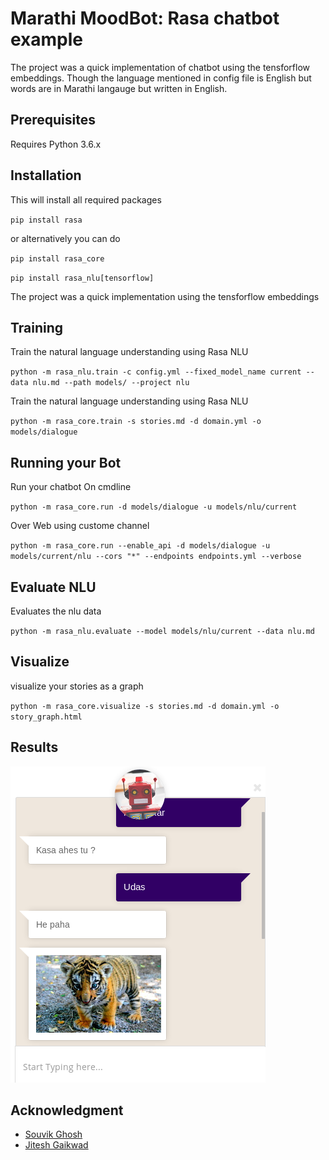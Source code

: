 # Marathi MoodBot: Rasa chatbot example

The project was a quick implementation of chatbot using the tensforflow embeddings. Though the language mentioned in config file is English but words are in Marathi langauge but written in English.

## Prerequisites
Requires Python 3.6.x

## Installation
This will install all required packages 

`pip install rasa`

or alternatively you can do 

`pip install rasa_core`

`pip install rasa_nlu[tensorflow]`

The project was a quick implementation using the tensforflow embeddings

## Training
Train the natural language understanding using Rasa NLU
 
`python -m rasa_nlu.train -c config.yml --fixed_model_name current --data nlu.md --path models/ --project nlu`
 
Train the natural language understanding using Rasa NLU
 
`python -m rasa_core.train -s stories.md -d domain.yml -o models/dialogue`
 
## Running your Bot
Run your chatbot On cmdline
 
`python -m rasa_core.run -d models/dialogue -u models/nlu/current`

Over Web using custome channel

`python -m rasa_core.run --enable_api -d models/dialogue -u models/current/nlu --cors "*" --endpoints endpoints.yml --verbose`

## Evaluate NLU
Evaluates the nlu data

`python -m rasa_nlu.evaluate --model models/nlu/current --data nlu.md`

## Visualize 
visualize your stories as a graph

`python -m rasa_core.visualize -s stories.md -d domain.yml -o story_graph.html`

## Results
![Chatbot Snippet](https://github.com/Ajinkz/Marathi-MoodBot/blob/master/Marathi_moodbot.png)

## Acknowledgment

* [Souvik Ghosh](https://github.com/souvikg10/rasa_bot_example)
* [Jitesh Gaikwad](https://github.com/JiteshGaikwad/RASA-Chatbot-UI)
